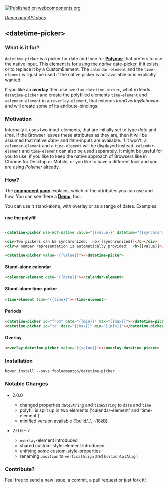 [![Published on webcomponents.org](https://img.shields.io/badge/webcomponents.org-published-blue.svg)](https://www.webcomponents.org/element/fooloomanzoo/datetime-picker)

_[Demo and API docs](https://fooloomanzoo.github.io/datetime-picker/components/datetime-picker/)_
## &lt;datetime-picker&gt;

### What is it for?

`datetime-picker` is a picker for date and time for **[Polymer](https://github.com/Polymer/polymer)** that prefers to use the native input. This element is for using the *native* date-picker, if it exists, or to replace it by a CustomElement. The `calendar-element` and the `time-element` will just be used if the native picker is not available or is explicitly wanted.

If you like an **overlay** then use `overlay-datetime-picker`, what extends `datetime-picker` and create the polyfilled elements `time-element` and `calendar-element` in an `overlay-element`, that extends *IronOverlayBehavior* and will create some of its attribute-bindings.

### Motivation

Internally it uses two input-elements, that are initially set to type *date* and *time*. If the Browser leaves these attributes as they are, then it will be assumed that native *date*- and *time*-inputs are available. If it won't, a `calendar-element` and a `time-element` will be displayed instead. `calendar-element` and `time-element` can also be used separately.
It might be useful for you to use, if you like to keep the native approach of Browsers like in Chrome for Desktop or Mobile, or you like to have a different look and you are using *Polymer* already.

### How?

The **[component page](https://fooloomanzoo.github.io/datetime-picker/components/datetime-picker/)** explains, which of the attributes you can use and how. You can see there a **[Demo](https://fooloomanzoo.github.io/datetime-picker/components/datetime-picker/#/elements/datetime-picker/demos/demo/datetime-picker.html)**, too.

You can use it stand-alone, with overlay or as a range of dates. Examples:


#### use the polyfill

<!--
```
<custom-element-demo height="330">
  <template>
    <link rel="import" href="datetime-picker.html">
    <style>
      html {
        font-family: Source Sans Pro', sans-serif;
        line-height: 1.5;
      }
    </style>
    <dom-bind>
      <template is="dom-bind">
        <next-code-block></next-code-block>
      </template>
    </dom-bind>
  </template>
</custom-element-demo>
```
-->
```html

<datetime-picker use-not-native value="{{value}}" datetime="{{synchronized}}"></datetime-picker>

<div>Two pickers can be synchronized:  <b>[[synchronized]]</b></div>
<div>A number representation is automatically provided:  <b>[[value]]</b></div>

<datetime-picker value="{{value}}"></datetime-picker>

```

#### Stand-alone calendar

<!--
```
<custom-element-demo height="280">
  <template>
    <link rel="import" href="datetime-picker.html">
    <style>
      html {
        font-family: Source Sans Pro', sans-serif;
      }
    </style>
    <dom-bind>
      <template is="dom-bind">
        <next-code-block></next-code-block>
      </template>
    </dom-bind>
  </template>
</custom-element-demo>
```
-->
```html
<calendar-element date="{{date}}"></calendar-element>
```

<!--
```
<custom-element-demo height="90">
  <template>
    <link rel="import" href="datetime-picker.html">
    <style>
      html {
        font-family: Source Sans Pro', sans-serif;
      }
    </style>
    <dom-bind>
      <template is="dom-bind">
        <next-code-block></next-code-block>
      </template>
    </dom-bind>
  </template>
</custom-element-demo>
```
-->
#### Stand-alone time-picker
```html
<time-element time="{{time}}"></time-element>
```

#### Periods

```html
<datetime-picker id="from" date="{{min}}" max="[[max]]"></datetime-picker>
<datetime-picker id="to" date="{{max}}" min="[[min]]"></datetime-picker>
```

#### Overlay
<!--
```
<custom-element-demo height="330">
  <template>
    <link rel="import" href="overlay-datetime-picker.html">
    <style>
      html {
        font-family: Source Sans Pro', sans-serif;
      }
    </style>
    <dom-bind>
      <template is="dom-bind">
        <next-code-block></next-code-block>
      </template>
    </dom-bind>
  </template>
</custom-element-demo>
```
-->
```html
<overlay-datetime-picker value="{{value}}"></overlay-datetime-picker>
```


### Installation
```
bower install --save fooloomanzoo/datetime-picker
```


### Notable Changes

* 2.0.0
  - changed properties `dateString` and `timeString` to `date` and `time`
  - polyfill is split up in two elements ('calendar-element' and 'time-element')
  - minified version available ('build/..', ~18kB)


* 2.0.6 - 7
  - `overlay`-element introduced
  - shared custom-style-element introduced
  - unifying some custom-style-properties
  - renaming `position` to `verticalAlign` and `horizontalAlign`


### Contribute?
Feel free to send a new issue, a commit, a pull request or just fork it!
